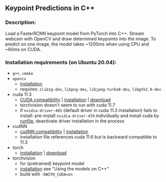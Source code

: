 ## Keypoint Predictions in C++

### Description:
Load a FasterRCNN keypoint model from PyTorch into C++. Stream webcam with OpenCV and draw determined keypoints into the image. To predict on one image, the model takes ~1200ms when using CPU and ~60ms on CUDA.

### Installation requirements (on Ubuntu 20.04):
* `g++`, `cmake`
* `opencv` 
    * [installation](https://docs.opencv.org/4.x/d7/d9f/tutorial_linux_install.html)
    * requires: `zlib1g-dev`, `libpng-dev`, `libjpeg-turbo8-dev`, `libgtk2.0-dev`
* cuda 11.3 
    * [CUDA compatibility](https://docs.nvidia.com/deploy/cuda-compatibility/index.html) | [installation](https://docs.nvidia.com/cuda/cuda-installation-guide-linux/index.html) | [download](https://developer.nvidia.com/cuda-11.3.0-download-archive?target_os=Linux&target_arch=x86_64&Distribution=Ubuntu&target_version=20.04&target_type=deb_local)
    * torchvision doesn't seem to run with cuda 11.7
    * if `nvidia-driver-465` (default driver in cuda 11.3 installation) fails to install: pre-install `nvidia-driver-470` individually and install cuda by [runfile](https://docs.nvidia.com/cuda/cuda-installation-guide-linux/index.html#runfile), deactivate driver installation in the process
* cudNN
    * [cudNN compatibility](https://docs.nvidia.com/deeplearning/cudnn/support-matrix/index.html) | [installation](https://docs.nvidia.com/deeplearning/cudnn/install-guide/index.html)
    * installation file references cuda 11.6 but is backward compatible to 11.3
* torch
    * [installation](https://pytorch.org/cppdocs/installing.html) | [download](https://pytorch.org/get-started/locally/)
* torchvision
    * for (pretrained) keypoint model
    * [installation](https://github.com/pytorch/vision) see "Using the models on C++"
    * build with `-DWITH_CUDA=on`
    
